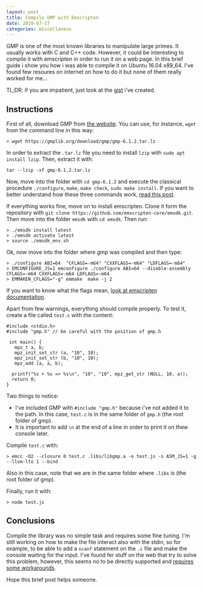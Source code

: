 ```yaml
---
layout: post
title: Compile GMP with Emscripten
date: 2019-07-17
categories: miscellaneus
---
```


GMP is one of the most known libraries to manipulate large primes.
It usually works with C and C++ code. However, it could be interesting
to compile it with emscripten in order to run it on a web page. 
In this brief guide i show you how i was able to compile it on
Ubuntu 16.04 x89_64. I've found few resoures on internet on how
to do it but none of them really worked for me... 

TL;DR: if you are impatient, just look at the [gist](https://gist.github.com/damianoazzolini/42ceb8e1473750dbf07b1ab0ed75a0a9) i've created.

## Instructions
First of all, download GMP from [the website](https://gmplib.org/).
You can use, for instance, `wget` from the command line in this way:

```
> wget https://gmplib.org/download/gmp/gmp-6.1.2.tar.lz 
```

In order to extract the `.tar.lz` file you need to install `lzip` with
`sudo apt install lzip`. Then, extract it with:

```
tar --lzip -xf gmp-6.1.2.tar.lz
```
Now, move into the folder with `cd gmp-6.1.2` and execute the classical
procedure `./configure`, `make`, `make check`, `sudo make install`. 
If you want to better understand how these three commands work, [read this post](https://thoughtbot.com/blog/the-magic-behind-configure-make-make-install).

If everything works fine, move on to install emscripten.
Clone it form the repository with `git clone https://github.com/emscripten-core/emsdk.git`.
Then move into the folder `emsdk` with `cd emsdk`. Then run:

```
> ./emsdk install latest 
> ./emsdk activate latest
> source ./emsdk_env.sh
```

Ok, now move into the folder where gmp was compiled and then type:
```
> ./configure ABI=64  "CFLAGS=-m64" "CXXFLAGS=-m64" "LDFLAGS=-m64"
> EMCONFIGURE_JS=1 emconfigure ./configure ABI=64 --disable-assembly CFLAGS=-m64 CXXFLAGS=-m64 LDFLAGS=-m64                 
> EMMAKEN_CFLAGS="-g" emmake  make -j 2
```
If you want to know what the flags mean, [look at emscripten documentation](https://emscripten.org/docs/tools_reference/emcc.html).

Apart from few warnings, everything should compile properly.
To test it, create a file called `test.c` with the content:

```
#include <stdio.h>
#include "gmp.h" // be careful with the position of gmp.h

 int main() {
   mpz_t a, b;
   mpz_init_set_str (a, "10", 10);    
   mpz_init_set_str (b, "10", 10);     
   mpz_add (a, a, b);             

  printf("%s + %s => %s\n", "10", "10", mpz_get_str (NULL, 10, a));
  return 0;
}
```

Two things to notice:
* I've included GMP with `#include "gmp.h"` because i've not added it to the path. In this case, `test.c` is in the same folder of `gmp.h` (the root folder of gmp).
* It is important to add `\n` at the end of a line in order to print it on thew console later.

Compile `test.c` with: 
```
> emcc -O2 --closure 0 test.c .libs/libgmp.a -o test.js -s ASM_JS=1 -g --llvm-lto 1 --bind
```
Also in this case, note that we are in the same folder where `.libs` is (the root folder of gmp).

Finally, run it with:
```
> node test.js
```

## Conclusions
Compile the library was no simple task and requires some fine tuning.
I'm still working on how to make the file interact also with the stdin, so for example, to be able to add a `scanf` statement on the `.c` file and make the console waiting for the input. I've found fer stuff on the web that try to solve this problem, however, this seems no to be directly supported and [requires some workarounds](https://emscripten.org/docs/api_reference/Filesystem-API.html#setting-up-standard-i-o-devices).

Hope this brief post helps someone.